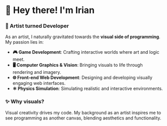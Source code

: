 # 👋 Hey there! I'm Irian

### 🎨 Artist turned Developer

As an artist, I naturally gravitated towards the **visual side of programming**. My passion lies in:

* **🎮 Game Development**: Crafting interactive worlds where art and logic meet.
* **🖥️ Computer Graphics & Vision**: Bringing visuals to life through rendering and imagery.
* **🌐 Front-end Web Development**: Designing and developing visually engaging web interfaces.
* **⚛️ Physics Simulation**: Simulating realistic and interactive environments.

### ✨ Why visuals?

Visual creativity drives my code. My background as an artist inspires me to see programming as another canvas, blending aesthetics and functionality.
